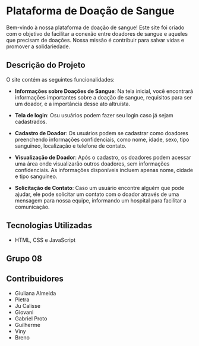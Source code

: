 # Plataforma de Doação de Sangue

Bem-vindo à nossa plataforma de doação de sangue! Este site foi criado com o objetivo de facilitar a conexão entre doadores de sangue e aqueles que precisam de doações. Nossa missão é contribuir para salvar vidas e promover a solidariedade.

## Descrição do Projeto

O site contém as seguintes funcionalidades:

- **Informações sobre Doações de Sangue**: Na tela inicial, você encontrará informações importantes sobre a doação de sangue, requisitos para ser um doador, e a importância desse ato altruísta.

  
  
- **Tela de login**: Osu usuários podem fazer seu login caso já sejam cadastrados.

  
  
- **Cadastro de Doador**: Os usuários podem se cadastrar como doadores preenchendo informações confidenciais, como nome, idade, sexo, tipo sanguíneo, localização e telefone de contato.

  

- **Visualização de Doador**: Após o cadastro, os doadores podem acessar uma área onde visualizarão outros doadores, sem informações confidenciais. As informações disponíveis incluem apenas nome, cidade e tipo sanguíneo.

  

- **Solicitação de Contato**: Caso um usuário encontre alguém que pode ajudar, ele pode solicitar um contato com o doador através de uma mensagem para nossa equipe, informando um hospital para facilitar a comunicação.

  

## Tecnologias Utilizadas

- HTML, CSS e JavaScript 


## Grupo 08 


## Contribuidores

- Giuliana Almeida
- Pietra
- Ju Calisse
- Giovani
- Gabriel Proto
- Guilherme
- Viny
- Breno





